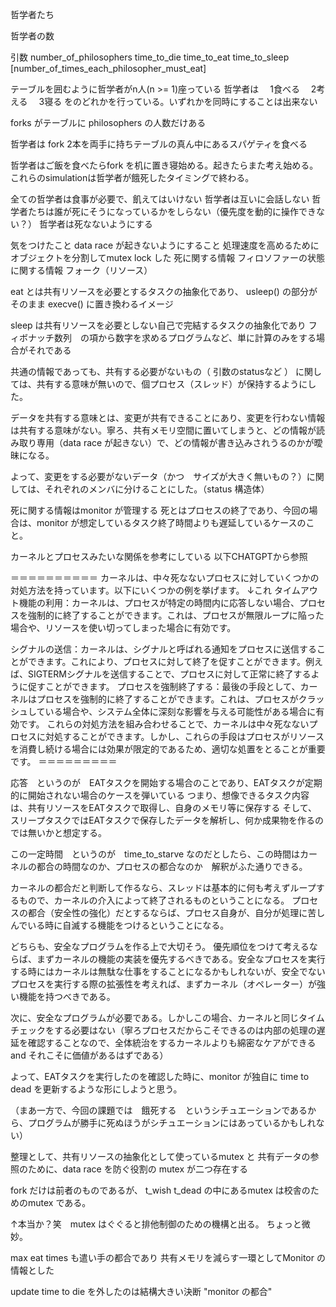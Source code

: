 哲学者たち

哲学者の数

引数
number_of_philosophers
time_to_die
time_to_eat
time_to_sleep
[number_of_times_each_philosopher_must_eat]

テーブルを囲むように哲学者がn人(n >= 1)座っている
哲学者は
　1食べる
　2考える
　3寝る
をのどれかを行っている。いずれかを同時にすることは出来ない

forks がテーブルに philosophers の人数だけある

哲学者は fork 2本を両手に持ちテーブルの真ん中にあるスパゲティを食べる

哲学者はご飯を食べたらfork を机に置き寝始める。起きたらまた考え始める。これらのsimulationは哲学者が餓死したタイミングで終わる。

全ての哲学者は食事が必要で、飢えてはいけない
哲学者は互いに会話しない
哲学者たちは誰が死にそうになっているかをしらない（優先度を動的に操作できない？）
哲学者は死なないようにする

気をつけたこと
data race が起きないようにすること
処理速度を高めるためにオブジェクトを分割してmutex lock した
 死に関する情報
 フィロソファーの状態に関する情報
 フォーク（リソース）

eat とは共有リソースを必要とするタスクの抽象化であり、
usleep() の部分がそのまま execve() に置き換わるイメージ

sleep は共有リソースを必要としない自己で完結するタスクの抽象化であり
フィボナッチ数列　の項から数字を求めるプログラムなど、単に計算のみをする場合がそれである

共通の情報であっても、共有する必要がないもの（ 引数のstatusなど ） に関しては、共有する意味が無いので、個プロセス（スレッド）が保持するようにした。

データを共有する意味とは、変更が共有できることにあり、変更を行わない情報は共有する意味がない。寧ろ、共有メモリ空間に置いてしまうと、どの情報が読み取り専用（data race が起きない）で、どの情報が書き込みされうるのかが曖昧になる。

よって、変更をする必要がないデータ（かつ　サイズが大きく無いもの？）に関しては、それぞれのメンバに分けることにした。（status 構造体）

死に関する情報はmonitor が管理する
死とはプロセスの終了であり、今回の場合は、monitor が想定しているタスク終了時間よりも遅延しているケースのこと。

カーネルとプロセスみたいな関係を参考にしている
以下CHATGPTから参照

＝＝＝＝＝＝＝＝＝＝
カーネルは、中々死なないプロセスに対していくつかの対処方法を持っています。以下にいくつかの例を挙げます。
↓これ
タイムアウト機能の利用：カーネルは、プロセスが特定の時間内に応答しない場合、プロセスを強制的に終了することができます。これは、プロセスが無限ループに陥った場合や、リソースを使い切ってしまった場合に有効です。

シグナルの送信：カーネルは、シグナルと呼ばれる通知をプロセスに送信することができます。これにより、プロセスに対して終了を促すことができます。例えば、SIGTERMシグナルを送信することで、プロセスに対して正常に終了するように促すことができます。
プロセスを強制終了する：最後の手段として、カーネルはプロセスを強制的に終了することができます。これは、プロセスがクラッシュしている場合や、システム全体に深刻な影響を与える可能性がある場合に有効です。
これらの対処方法を組み合わせることで、カーネルは中々死なないプロセスに対処することができます。しかし、これらの手段はプロセスがリソースを消費し続ける場合には効果が限定的であるため、適切な処置をとることが重要です。
＝＝＝＝＝＝＝＝＝

応答　というのが　EATタスクを開始する場合のことであり、EATタスクが定期的に開始されない場合のケースを弾いている
つまり、想像できるタスク内容は、共有リソースをEATタスクで取得し、自身のメモリ等に保存する
そして、スリープタスクではEATタスクで保存したデータを解析し、何か成果物を作るのでは無いかと想定する。

この一定時間　というのが　time_to_starve なのだとしたら、この時間はカーネルの都合の時間なのか、プロセスの都合なのか　解釈がふた通りできる。

カーネルの都合だと判断して作るなら、スレッドは基本的に何も考えずループするもので、カーネルの介入によって終了されるものということになる。
プロセスの都合（安全性の強化）だとするならば、プロセス自身が、自分が処理に苦しんでいる時に自滅する機能をつけるということになる。

どちらも、安全なプログラムを作る上で大切そう。
優先順位をつけて考えるならば、まずカーネルの機能の実装を優先するべきである。安全なプロセスを実行する時にはカーネルは無駄な仕事をすることになるかもしれないが、安全でないプロセスを実行する際の拡張性を考えれば、まずカーネル（オペレーター）が強い機能を持つべきである。

次に、安全なプログラムが必要である。しかしこの場合、カーネルと同じタイムチェックをする必要はない（寧ろプロセスだからこそできるのは内部の処理の遅延を確認することなので、全体統治をするカーネルよりも綿密なケアができる　and それこそに価値があるはずである）

よって、EATタスクを実行したのを確認した時に、monitor が独自に time to dead を更新するような形にしようと思う。

（まあ一方で、今回の課題では　餓死する　というシチュエーションであるから、プログラムが勝手に死ぬほうがシチュエーションにはあっているかもしれない）


整理として、共有リソースの抽象化として使っているmutex と
共有データの参照のために、data race を防ぐ役割の mutex が二つ存在する

fork だけは前者のものであるが、
t_wish t_dead の中にあるmutex は校舎のためのmutex である。

↑本当か？笑　mutex はぐぐると排他制御のための機構と出る。
ちょっと微妙。

max eat times も遣い手の都合であり
共有メモリを減らす一環としてMonitor の情報とした

update time to die を外したのは結構大きい決断
"monitor の都合"
